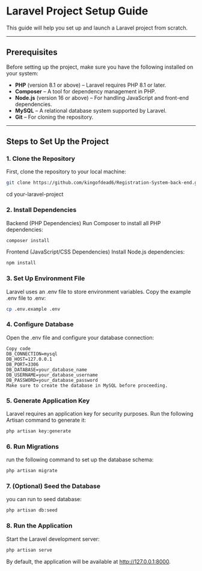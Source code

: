 # Laravel Project Setup Guide

This guide will help you set up and launch a Laravel project from scratch.

---

## Prerequisites

Before setting up the project, make sure you have the following installed on your system:

- **PHP** (version 8.1 or above) – Laravel requires PHP 8.1 or later.
- **Composer** – A tool for dependency management in PHP.
- **Node.js** (version 16 or above) – For handling JavaScript and front-end dependencies.
- **MySQL** – A relational database system supported by Laravel.
- **Git** – For cloning the repository.

---

## Steps to Set Up the Project

### 1. Clone the Repository

First, clone the repository to your local machine:

```bash
git clone https://github.com/kingofdead6/Registration-System-back-end.git
```
cd your-laravel-project
### 2. Install Dependencies
Backend (PHP Dependencies)
Run Composer to install all PHP dependencies:

```bash
composer install
```
Frontend (JavaScript/CSS Dependencies)
Install Node.js dependencies:

```bash
npm install
```
### 3. Set Up Environment File
Laravel uses an .env file to store environment variables. Copy the example .env file to .env:

```bash
cp .env.example .env
```
### 4. Configure Database
Open the .env file and configure your database connection:

```env
Copy code
DB_CONNECTION=mysql
DB_HOST=127.0.0.1
DB_PORT=3306
DB_DATABASE=your_database_name
DB_USERNAME=your_database_username
DB_PASSWORD=your_database_password
Make sure to create the database in MySQL before proceeding.
```

### 5. Generate Application Key
Laravel requires an application key for security purposes. Run the following Artisan command to generate it:

```bash
php artisan key:generate
```
### 6. Run Migrations
run the following command to set up the database schema:

```bash
php artisan migrate
```
### 7. (Optional) Seed the Database
you can run to seed database:

```bash
php artisan db:seed
```
### 8. Run the Application
Start the Laravel development server:

```bash
php artisan serve
```
By default, the application will be available at http://127.0.0.1:8000.